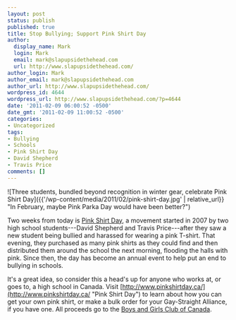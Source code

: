 ```yaml
---
layout: post
status: publish
published: true
title: Stop Bullying; Support Pink Shirt Day
author:
  display_name: Mark
  login: Mark
  email: mark@slapupsidethehead.com
  url: http://www.slapupsidethehead.com/
author_login: Mark
author_email: mark@slapupsidethehead.com
author_url: http://www.slapupsidethehead.com/
wordpress_id: 4644
wordpress_url: http://www.slapupsidethehead.com/?p=4644
date: '2011-02-09 06:00:52 -0500'
date_gmt: '2011-02-09 11:00:52 -0500'
categories:
- Uncategorized
tags:
- Bullying
- Schools
- Pink Shirt Day
- David Shepherd
- Travis Price
comments: []
---
```

![Three students, bundled beyond recognition in winter gear, celebrate Pink Shirt Day]({{'/wp-content/media/2011/02/pink-shirt-day.jpg' | relative_url}} "In February, maybe Pink Parka Day would have been better?")

Two weeks from today is [Pink Shirt Day](http://www.pinkshirtday.ca/ "Wear a pink T-shirt to help stop bullying"), a movement started in 2007 by two high school students---David Shepherd and Travis Price---after they saw a new student being bullied and harassed for wearing a pink T-shirt. That evening, they purchased as many pink shirts as they could find and then distributed them around the school the next morning, flooding the halls with pink. Since then, the day has become an annual event to help put an end to bullying in schools.

It's a great idea, so consider this a head's up for anyone who works at, or goes to, a high school in Canada. Visit [http://www.pinkshirtday.ca/](http://www.pinkshirtday.ca/ "Pink Shirt Day") to learn about how you can get your own pink shirt, or make a bulk order for your Gay-Straight Alliance, if you have one. All proceeds go to the [Boys and Girls Club of Canada](http://www.bgccan.com/ "Boys and Girls Club").

